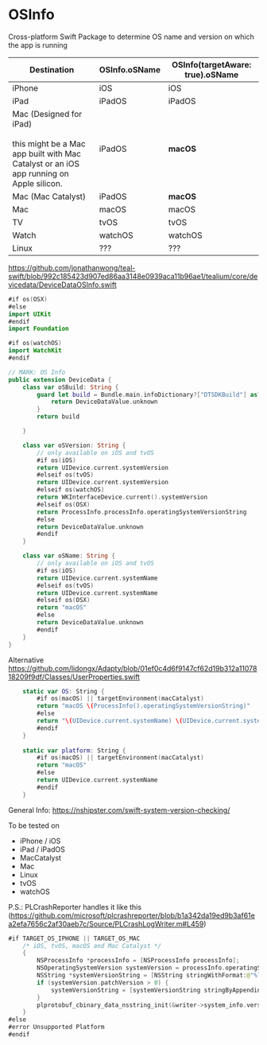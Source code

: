 # OSInfo
Cross-platform Swift Package to determine OS name and version on which the app is running

| Destination                                                  | OSInfo.oSName | OSInfo(targetAware: true).oSName                             |
| ------------------------------------------------------------ | ------------- | ------------------------------------------------------------ |
| iPhone                                                       | iOS           | iOS                                                          |
| iPad                                                         | iPadOS        | iPadOS                                                       |                                                    |
| Mac (Designed for iPad)<br /><br />this might be a Mac app built with Mac Catalyst  or an iOS app running on Apple silicon. | iPadOS        | **macOS** |
| Mac (Mac Catalyst)                                           | iPadOS        | **macOS**   
| Mac                                                         | macOS         | macOS                                                      |
| TV                                                           | tvOS          | tvOS                                                         |
| Watch                                                        | watchOS       | watchOS                                                      |
| Linux                                                        | ???           | ???                                                          |

https://github.com/jonathanwong/teal-swift/blob/992c185423d907ed86aa3148e0939aca11b96ae1/tealium/core/devicedata/DeviceDataOSInfo.swift

```swift
#if os(OSX)
#else
import UIKit
#endif
import Foundation

#if os(watchOS)
import WatchKit
#endif

// MARK: OS Info
public extension DeviceData {
    class var oSBuild: String {
        guard let build = Bundle.main.infoDictionary?["DTSDKBuild"] as? String else {
            return DeviceDataValue.unknown
        }
        return build

    }

    class var oSVersion: String {
        // only available on iOS and tvOS
        #if os(iOS)
        return UIDevice.current.systemVersion
        #elseif os(tvOS)
        return UIDevice.current.systemVersion
        #elseif os(watchOS)
        return WKInterfaceDevice.current().systemVersion
        #elseif os(OSX)
        return ProcessInfo.processInfo.operatingSystemVersionString
        #else
        return DeviceDataValue.unknown
        #endif
    }

    class var oSName: String {
        // only available on iOS and tvOS
        #if os(iOS)
        return UIDevice.current.systemName
        #elseif os(tvOS)
        return UIDevice.current.systemName
        #elseif os(OSX)
        return "macOS"
        #else
        return DeviceDataValue.unknown
        #endif
    }
}
```

Alternative https://github.com/lidongx/Adapty/blob/01ef0c4d6f9147cf62d19b312a1107818209f9df/Classes/UserProperties.swift

```swift
    static var OS: String {
        #if os(macOS) || targetEnvironment(macCatalyst)
        return "macOS \(ProcessInfo().operatingSystemVersionString)"
        #else
        return "\(UIDevice.current.systemName) \(UIDevice.current.systemVersion)"
        #endif
    }
    
    static var platform: String {
        #if os(macOS) || targetEnvironment(macCatalyst)
        return "macOS"
        #else
        return UIDevice.current.systemName
        #endif
    }
```

General Info: https://nshipster.com/swift-system-version-checking/

To be tested on
- iPhone / iOS
- iPad / iPadOS
- MacCatalyst
- Mac
- Linux
- tvOS
- watchOS


P.S.: PLCrashReporter handles it like this (https://github.com/microsoft/plcrashreporter/blob/b1a342da19ed9b3af61ea2efa7656c2af30aeb7c/Source/PLCrashLogWriter.m#L459)

```swift
#if TARGET_OS_IPHONE || TARGET_OS_MAC
    /* iOS, tvOS, macOS and Mac Catalyst */
    {
        NSProcessInfo *processInfo = [NSProcessInfo processInfo];
        NSOperatingSystemVersion systemVersion = processInfo.operatingSystemVersion;
        NSString *systemVersionString = [NSString stringWithFormat:@"%ld.%ld", (long)systemVersion.majorVersion, (long)systemVersion.minorVersion];
        if (systemVersion.patchVersion > 0) {
            systemVersionString = [systemVersionString stringByAppendingFormat:@".%ld", (long)systemVersion.patchVersion];
        }
        plprotobuf_cbinary_data_nsstring_init(&writer->system_info.version, systemVersionString);
    }
#else
#error Unsupported Platform
#endif
```
